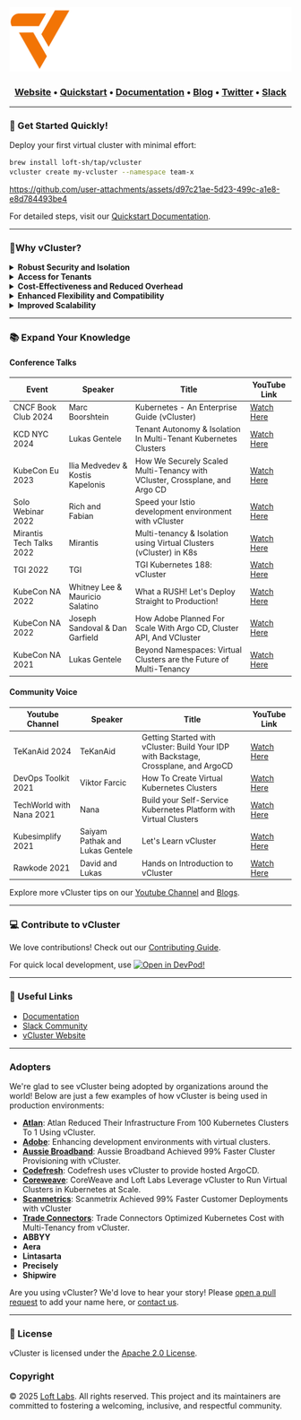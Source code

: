 <div align="center">
  <a href="https://www.vcluster.com" target="_blank">


<picture>
      <!-- For Dark Mode -->
      <source media="(prefers-color-scheme: dark)" srcset="docs/static/media/vcluster_horizontal_orange_white.svg">
      <!-- For Light Mode -->
      <source media="(prefers-color-scheme: light)" srcset="docs/static/media/vcluster_horizontal_orange_black.svg">
      <!-- Fallback -->
      <img alt="vCluster Logo" src="docs/static/media/vcluster_horizontal_orange_white.svg" width="600">
</picture>	  

  </a>
</div>

<div align="center">

### **[Website](https://www.vcluster.com)** • **[Quickstart](https://www.vcluster.com/docs/get-started/)** • **[Documentation](https://www.vcluster.com/docs/what-are-virtual-clusters)** • **[Blog](https://loft.sh/blog)** • **[Twitter](https://x.com/vcluster)** • **[Slack](https://slack.loft.sh/)**

</div>



---

### 🚀 Get Started Quickly!

Deploy your first virtual cluster with minimal effort:

```bash
brew install loft-sh/tap/vcluster
vcluster create my-vcluster --namespace team-x
```

https://github.com/user-attachments/assets/d97c21ae-5d23-499c-a1e8-e8d784493be4

For detailed steps, visit our [Quickstart Documentation](https://www.vcluster.com/docs/get-started).

---

### 🌟Why vCluster?

<details>
<summary><strong>Robust Security and Isolation</strong></summary>

- **Granular Permissions**:  
  vCluster users operate with minimized permissions in the host cluster, significantly reducing the risk of privileged access misuse. Within their vCluster, users have admin-level control, enabling them to manage CRDs, RBAC, and other security policies independently.

- **Isolated Control Plane**:  
  Each vCluster comes with its own dedicated API server and control plane, creating a strong isolation boundary.

- **Customizable Security Policies**:  
  Tenants can implement additional vCluster-specific governance, including OPA policies, network policies, resource quotas, limit ranges, and admission control, in addition to the existing policies and security measures in the underlying physical host cluster.

- **Enhanced Data Protection**:  
  With options for separate backing stores, including embedded SQLite, etcd, or external databases, virtual clusters allow for isolated data management, reducing the risk of data leakage between tenants.

</details>

<details>
<summary><strong>Access for Tenants</strong></summary>

- **Full Admin Access per Tenant**:  
  Tenants can freely deploy CRDs, create namespaces, taint, and label nodes, and manage cluster-scoped resources typically restricted in standard Kubernetes namespaces.

- **Isolated yet Integrated Networking**:  
  While ensuring automatic isolation (for example, pods in different virtual clusters cannot communicate by default), vCluster allows for configurable network policies and service sharing, supporting both separation and sharing as needed.

- **Node Management**:  
  Assign static nodes to specific virtual clusters or share node pools among multiple virtual clusters, providing flexibility in resource allocation.

</details>

<details>
<summary><strong>Cost-Effectiveness and Reduced Overhead</strong></summary>

- **Lightweight Infrastructure**:  
  Virtual clusters are significantly more lightweight than physical clusters, able to spin up in seconds, which contrasts sharply with the lengthy provisioning times often seen in environments like EKS (~45 minutes).

- **Resource Efficiency**:  
  By sharing the underlying host cluster's resources, virtual clusters minimize the need for additional physical infrastructure, reducing costs and environmental impact.

- **Simplified Management**:  
  The vCluster control plane, running inside a single pod, along with optional integrated CoreDNS, minimizes the operational overhead, making virtual clusters especially suitable for large-scale deployments and multi-tenancy scenarios.

</details>

<details>
<summary><strong>Enhanced Flexibility and Compatibility</strong></summary>

- **Diverse Kubernetes Environments**:  
  vCluster supports different Kubernetes versions and distributions (including K8s, K3s, and K0s), allowing version skews. This makes it possible to tailor each virtual cluster to specific requirements without impacting others.

- **Adaptable Backing Stores**:  
  Choose from a range of data stores, from lightweight (SQLite) to enterprise-grade options (embedded etcd, external data stores like Global RDS), catering to various scalability and durability needs.

- **Runs Anywhere**:  
  Virtual clusters can run on EKS, GKE, AKS, OpenShift, RKE, K3s, cloud, edge, and on-prem. As long as it's a K8s cluster, you can run a virtual cluster on top of it.

</details>

<details>
<summary><strong>Improved Scalability</strong></summary>

- **Reduced API Server Load**:  
  Virtual clusters, each with their own dedicated API server, significantly reduce the operational load on the host cluster's Kubernetes API server by isolating and handling requests internally.

- **Conflict-Free CRD Management**:  
  Independent management of CRDs within each virtual cluster eliminates the potential for CRD conflicts and version discrepancies, ensuring smoother operations and easier scaling as the user base expands.

</details>


---

### 📚 Expand Your Knowledge
#### Conference Talks
| Event             | Speaker         | Title                                           | YouTube Link                          |
|--------------------|----------------|-------------------------------------------------|---------------------------------------|
| CNCF Book Club 2024| Marc Boorshtein| Kubernetes - An Enterprise Guide (vCluster) | [Watch Here](https://www.youtube.com/watch?v=8vwnDlkkuJM) |
| KCD NYC 2024   | Lukas Gentele    | Tenant Autonomy & Isolation In Multi-Tenant Kubernetes Clusters | [Watch Here](https://www.youtube.com/watch?v=AKJVLbXsUmE&t=758s)| 
| KubeCon Eu 2023   | Ilia Medvedev & Kostis Kapelonis | How We Securely Scaled Multi-Tenancy with VCluster, Crossplane, and Argo CD | [Watch Here](https://www.youtube.com/watch?v=hFiHU6W4_z0) |
|Solo Webinar 2022 | Rich and Fabian | Speed your Istio development environment with vCluster | [Watch Here](https://www.youtube.com/watch?v=b7OkYjvLf4Y)|
|Mirantis Tech Talks 2022| Mirantis |Multi-tenancy & Isolation using Virtual Clusters (vCluster) in K8s| [Watch Here](https://www.youtube.com/watch?v=CoqRXdJbCwY) |
| TGI 2022 | TGI | TGI Kubernetes 188: vCluster | [Watch Here](https://www.youtube.com/watch?v=EaoxUDGpARE)|
| KubeCon NA 2022 | Whitney Lee & Mauricio Salatino | What a RUSH! Let's Deploy Straight to Production! | [Watch Here](https://www.youtube.com/watch?v=eJG7uIU9NpM) | 
| KubeCon NA 2022   | Joseph Sandoval & Dan Garfield       | How Adobe Planned For Scale With Argo CD, Cluster API, And VCluster| [Watch Here](https://www.youtube.com/watch?v=p8BluR5WT5w)| 
| KubeCon NA 2021    | Lukas Gentele  | Beyond Namespaces: Virtual Clusters are the Future of Multi-Tenancy | [Watch Here](https://www.youtube.com/watch?v=QddWNqchD9I) |

#### Community Voice
| Youtube Channel             | Speaker         | Title                                           | YouTube Link                          |
|--------------------|----------------|-------------------------------------------------|---------------------------------------|
|TeKanAid 2024|TeKanAid|Getting Started with vCluster: Build Your IDP with Backstage, Crossplane, and ArgoCD | [Watch Here](https://www.youtube.com/watch?v=nIxl2PcEs-0)|
| DevOps Toolkit 2021 | Viktor Farcic |  How To Create Virtual Kubernetes Clusters | [Watch Here](https://www.youtube.com/watch?v=JqBjpvp268Y&t=82s) |
| TechWorld with Nana 2021 | Nana | Build your Self-Service Kubernetes Platform with Virtual Clusters  | [Watch Here](https://www.youtube.com/watch?v=tt7hope6zU0)
| Kubesimplify 2021 | Saiyam Pathak and Lukas Gentele | Let's Learn vCluster| [Watch Here](https://www.youtube.com/watch?v=I4mztvnRCjs&t=1s) |
| Rawkode 2021 | David and Lukas | Hands on Introduction to vCluster | [Watch Here](https://www.youtube.com/watch?v=IMdMvn2_LeI) | 

Explore more vCluster tips on our [Youtube Channel](https://www.youtube.com/@vcluster) and [Blogs](https://loft.sh/blog).

---

### 💻 Contribute to vCluster
We love contributions! Check out our [Contributing Guide](https://github.com/loft-sh/vcluster/blob/main/CONTRIBUTING.md).

For quick local development, use [![Open in DevPod!](https://devpod.sh/assets/open-in-devpod.svg)](https://devpod.sh/open#https://github.com/loft-sh/vcluster)

---

### 🔗 Useful Links
- [Documentation](https://www.vcluster.com/docs/what-are-virtual-clusters)
- [Slack Community](https://slack.loft.sh/)
- [vCluster Website](https://www.vcluster.com)

---
### Adopters

We're glad to see vCluster being adopted by organizations around the world! Below are just a few examples of how vCluster is being used in production environments:
- **[Atlan](https://www.vcluster.com/case-studies/atlan)**: Atlan Reduced Their Infrastructure From 100 Kubernetes Clusters To 1 Using vCluster.
- **[Adobe](https://www.youtube.com/watch?v=p8BluR5WT5w)**: Enhancing development environments with virtual clusters.
- **[Aussie Broadband](https://www.vcluster.com/case-studies/aussie-broadband)**:  Aussie Broadband Achieved 99% Faster Cluster Provisioning with vCluster.
- **[Codefresh](https://www.loft.sh/blog/how-codefresh-uses-vcluster-to-provide-hosted-argo-cd)**: Codefresh uses vCluster to provide hosted ArgoCD.
- **[Coreweave](https://www.coreweave.com/blog/coreweave-and-loft-labs-leverage-vcluster-in-kubernetes-at-scale)**: CoreWeave and Loft Labs Leverage vCluster to Run Virtual Clusters in Kubernetes at Scale.
- **[Scanmetrics](https://www.vcluster.com/case-studies/scanmetrix)**: Scanmetrix Achieved 99% Faster Customer Deployments with vCluster
- **[Trade Connectors](https://www.vcluster.com/case-studies/trade-connectors)**: Trade Connectors Optimized Kubernetes Cost with Multi-Tenancy from vCluster.
- **ABBYY**
- **Aera**
- **Lintasarta**
- **Precisely**
- **Shipwire**

Are you using vCluster? We'd love to hear your story! Please [open a pull request](https://github.com/loft-sh/vcluster/pulls) to add your name here, or [contact us](mailto:contact@loft.sh).

---

### 📜 License
vCluster is licensed under the [Apache 2.0 License](http://www.apache.org/licenses/LICENSE-2.0).

### Copyright

© 2025 [Loft Labs](https://loft.sh). All rights reserved.
This project and its maintainers are committed to fostering a welcoming, inclusive, and respectful community.

